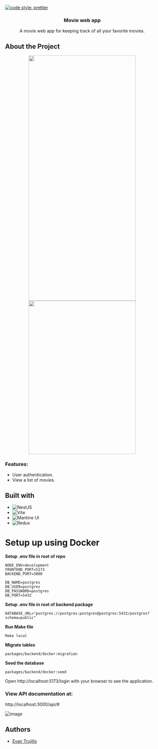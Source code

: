 [![code style: prettier](https://img.shields.io/badge/code_style-prettier-ff69b4.svg?style=flat-square)](https://github.com/prettier/prettier)
<div align="center">
  <h3 align="center">Movie web app</h3>

  <p align="center">
    A movie web app for keeping track of all your favorite movies.
  </p>
</div>

## About the Project
<p align="center">

<img  src="https://github.com/Evomatic/movie-web-app/assets/27636896/6b13a671-7d3c-48e0-8c56-d06b8c83f432" width=350px height=800px>
<img  src="https://github.com/Evomatic/movie-web-app/assets/27636896/7f8412c7-3b8d-4a71-8e3c-247cc4f8f51a" width=350px height=500px>
</p>

### Features:
* User authentication.
* View a list of movies.

## Built with
* ![NestJS]([https://img.shields.io/badge/Next-black?style=for-the-badge&logo=next.js&logoColor=white](https://nestjs.com/))
* ![Vite]([https://img.shields.io/badge/react-%2320232a.svg?style=for-the-badge&logo=react&logoColor=%2361DAFB](https://vitejs.dev/guide/))
* ![Mantine UI]([https://img.shields.io/badge/tailwindcss-%2338B2AC.svg?style=for-the-badge&logo=tailwind-css&logoColor=white](https://ui.mantine.dev/)) 
* ![Redux]([https://img.shields.io/badge/redux-%23593d88.svg?style=for-the-badge&logo=redux&logoColor=white](https://redux.js.org/)) 



# Setup up using Docker

**Setup .env file in root of repo**
```
NODE_ENV=development
FRONTEND_PORT=5173
BACKEND_PORT=3000

DB_NAME=postgres
DB_USER=postgres
DB_PASSWORD=postgres
DB_PORT=5432
```
**Setup .env file in root of backend package**
```
DATABASE_URL="postgres://postgres:postgres@postgres:5432/postgres?schema=public"
```

**Run Make file**
```
Make local
```

**Migrate tables**
```
packages/backend/docker:migration
```

**Seed the database**
```
packages/backend/docker:seed
```

Open http://localhost:5173/login with your browser to see the application.

### View API documentation at:
http://localhost:3000/api/#

![image](https://github.com/Evomatic/movie-web-app/assets/27636896/9e82eecd-46d5-408e-a15a-f67c14a2590e)


## Authors
* [Evan Trujillo](https://github.com/evomatic)
